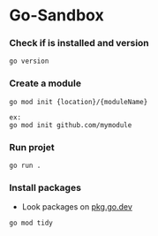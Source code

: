 # Go-Sandbox

### Check if is installed and version

```shell
go version
```

### Create a module

```shell
go mod init {location}/{moduleName}

ex:
go mod init github.com/mymodule
```

### Run projet

```shell
go run .
```

### Install packages
- Look packages on [pkg.go.dev](https://pkg.go.dev/search?q=quote)

```shell
go mod tidy
```